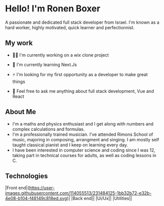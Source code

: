 
# Hello! I'm Ronen Boxer

A passionate and dedicated full stack developer from Israel. I'm known as a hard worker, highly motivated, quick learner and perfectionnist. 


## My work
- 👨‍💻 I'm currently working on a wix clone project

- 🧠 I'm currently learning Next.Js

- ⚡ I'm looking for my first opportunity as a developer to make great things

- 💬 Feel free to ask me anything about full stack development, Vue and React



## About Me
- I'm a maths and physics enthusiast and I get along with numbers and complex calculations and formulas.
- I'm a professionally trained musician. I've attended Rimons School of music, majoring in composing, arrangment and singing. I am mostly self taught classical pianist and I keep on learning every day.
- I have been interested in computer science and coding since I was 12, taking part in technical courses for adults, as well as coding lessons in C.

## Technologies
|Front end|(https://user-images.githubusercontent.com/114055513/231484125-1bb32b72-e32b-4e08-b104-f48149c818ed.svg)|
|Back end||
|Ui/Ux||
|Utilities||
